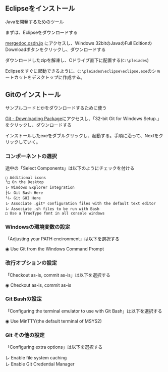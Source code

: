 
## Eclipseをインストール

Javaを開発するためのツール

まずは、Eclipseをダウンロードする

[mergedoc.osdn.jp](http://mergedoc.osdn.jp/) にアクセスし、Windows 32bitのJavaのFull EditionのDownloadボタンをクリックし、ダウンロードする

ダウンロードしたzipを解凍し、Cドライブ直下に配置する(`C:\pleiades`)

Eclipseをすぐに起動できるように、`C:\pleiades\eclipse\eclipse.exe`のショートカットをデスクトップに作成する。


## Gitのインストール

サンプルコードとかをダウンロードするために使う

[Git - Downloading Package](https://git-scm.com/download/win)にアクセスし、「32-bit Git for Windows Setup.」をクリックし、ダウンロードする

インストールしたexeをダブルクリックし、起動する。手順に沿って、Nextをクリックしていく。

### コンポーネントの選択

途中の「Select Components」は以下のようにチェックを付ける

```
□ Additional icons
└□ On the Desktop
レ Windows Explorer integration
├レ Git Bash Here
└レ Git GUI Here
レ Associate .git* configuration files with the default text editor
レ Associate .sh files to be run with Bash
□ Use a TrueType font in all console windows
```

### Windowsの環境変数の設定

「Adjusting your PATH encironment」は以下を選択する

◉ Use Git from the Windows Command Prompt

### 改行オプションの設定

「Checkout as-is, commit as-is」は以下を選択する

◉ Checkout as-is, commit as-is

### Git Bashの設定

「Configuring the terminal emulator to use with Git Bash」は以下を選択する

◉ Use MinTTY(the default terminal of MSYS2)

### Git その他の設定

「Configuring extra options」は以下を選択する

レ Enable file system caching  
レ Enable Git Credential Manager


